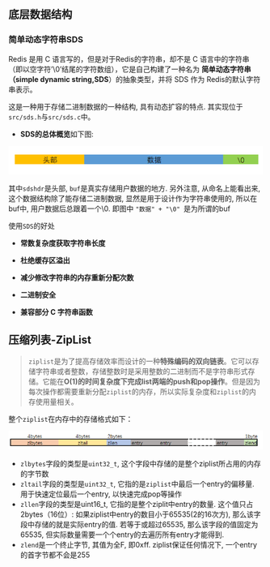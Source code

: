 ## 底层数据结构

### 简单动态字符串SDS

Redis 是用 C 语言写的，但是对于Redis的字符串，却不是 C 语言中的字符串（即以空字符’\0’结尾的字符数组），它是自己构建了一种名为 **简单动态字符串（simple dynamic string,SDS**）的抽象类型，并将 SDS 作为 Redis的默认字符串表示。

这是一种用于存储二进制数据的一种结构, 具有动态扩容的特点. 其实现位于`src/sds.h`与`src/sds.c`中。

- **SDS的总体概览**如下图:

![img](Redis.assets/db-redis-ds-x-3-17113307224361.png)

其中`sdshdr`是头部, `buf`是真实存储用户数据的地方. 另外注意, 从命名上能看出来, 这个数据结构除了能存储二进制数据, 显然是用于设计作为字符串使用的, 所以在buf中, 用户数据后总跟着一个\0. 即图中 `"数据" + "\0" `是为所谓的buf

使用`SDS`的好处

- **常数复杂度获取字符串长度**

- **杜绝缓存区溢出**
- **减少修改字符串的内存重新分配次数**
- **二进制安全**
- **兼容部分 C 字符串函数**

## 压缩列表-ZipList

> `ziplist`是为了提高存储效率而设计的一种**特殊编码的双向链表**。它可以存储字符串或者整数，存储整数时是采用整数的二进制而不是字符串形式存储。它能在**O(1)的时间复杂度下完成list两端的push和pop操作**。但是因为每次操作都需要重新分配`ziplist`的内存，所以实际复杂度和`ziplist`的内存使用量相关。

整个`ziplist`在内存中的存储格式如下：

![img](Redis.assets/db-redis-ds-x-6-17113308585614.png)

- `zlbytes`字段的类型是`uint32_t`, 这个字段中存储的是整个ziplist所占用的内存的字节数
- `zltail`字段的类型是`uint32_t`, 它指的是`ziplist`中最后一个entry的偏移量. 用于快速定位最后一个entry, 以快速完成pop等操作
- `zllen`字段的类型是uint16_t, 它指的是整个ziplit中entry的数量. 这个值只占2bytes（16位）: 如果ziplist中entry的数目小于65535(2的16次方), 那么该字段中存储的就是实际entry的值. 若等于或超过65535, 那么该字段的值固定为65535, 但实际数量需要一个个entry的去遍历所有entry才能得到.
- `zlend`是一个终止字节, 其值为全F, 即0xff. ziplist保证任何情况下, 一个entry的首字节都不会是255